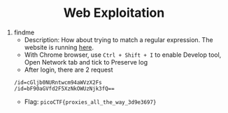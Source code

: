 <h1 align="center">Web Exploitation</h1>

1. findme
    - Description: How about trying to match a regular expression. The website is running [here](http://saturn.picoctf.net:53398/).
    - With Chrome browser, use `Ctrl + Shift + I` to enable Develop tool, Open Network tab and tick to Preserve log
    - After login, there are 2 request 
    ``` 
    /id=cGljb0NURntwcm94aWVzX2Fs
    /id=bF90aGVfd2F5XzNkOWUzNjk3fQ==
    ```
    - Flag: `picoCTF{proxies_all_the_way_3d9e3697}`